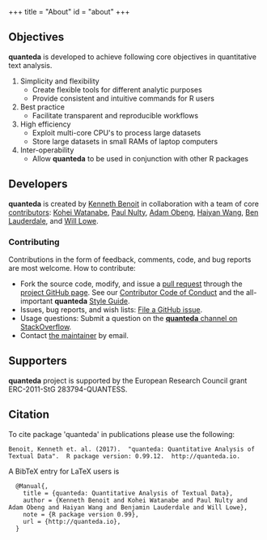 +++
title = "About"
id = "about"
+++

## Objectives

**quanteda** is developed to achieve following core objectives in quantitative text analysis. 

1. Simplicity and flexibility
    * Create flexible tools for different analytic purposes
    * Provide consistent and intuitive commands for R users
2. Best practice
    * Facilitate transparent and reproducible workflows
3. High efficiency
    * Exploit multi-core CPU's to process large datasets
    * Store large datasets in small RAMs of laptop computers  
4. Inter-operability 
    * Allow **quanteda** to be used in conjunction with other R packages

## Developers

**quanteda** is created by [Kenneth Benoit](http://kenbenoit.net) in collaboration with a team of core [contributors](https://github.com/kbenoit/quanteda/graphs/contributors): [Kohei Watanabe](https://github.com/koheiw), [Paul Nulty](https://github.com/pnulty), [Adam Obeng](https://github.com/adamobeng), [Haiyan Wang](https://github.com/HaiyanLW), [Ben Lauderdale](https://github.com/lauderdale), and [Will Lowe](https://github.com/conjugateprior).

### Contributing

Contributions in the form of feedback, comments, code, and bug reports are most welcome. How to contribute:

-   Fork the source code, modify, and issue a [pull request](https://help.github.com/articles/creating-a-pull-request-from-a-fork/) through the [project GitHub page](https://github.com/kbenoit/quanteda). See our [Contributor Code of Conduct](https://github.com/kbenoit/quanteda/blob/master/CONDUCT.md) and the all-important **quanteda** [Style Guide](https://github.com/kbenoit/quanteda/wiki/Style-guide).
-   Issues, bug reports, and wish lists: [File a GitHub issue](https://github.com/kbenoit/quanteda/issues).
-   Usage questions: Submit a question on the [**quanteda** channel on StackOverflow](http://stackoverflow.com/questions/tagged/quanteda).
-   Contact [the maintainer](kbenoit@lse.ac.uk) by email.

## Supporters

**quanteda** project is supported by the European Research Council grant ERC-2011-StG 283794-QUANTESS.

## Citation

To cite package 'quanteda' in publications please use the following:

```
Benoit, Kenneth et. al. (2017).  "quanteda: Quantitative Analysis of Textual Data".  R package version: 0.99.12.  http://quanteda.io.
```

A BibTeX entry for LaTeX users is

      @Manual{,
        title = {quanteda: Quantitative Analysis of Textual Data},
        author = {Kenneth Benoit and Kohei Watanabe and Paul Nulty and Adam Obeng and Haiyan Wang and Benjamin Lauderdale and Will Lowe},
        note = {R package version 0.99},
        url = {http://quanteda.io},
      }
